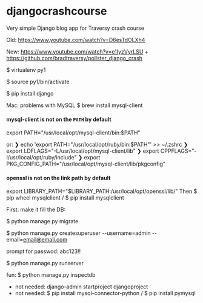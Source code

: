 # djangocrashcourse

Very simple Django blog app for Traversy crash course

Old: https://www.youtube.com/watch?v=D6esTdOLXh4

New: https://www.youtube.com/watch?v=e1IyzVyrLSU + https://github.com/bradtraversy/pollster_django_crash

$ virtualenv py1

$ source py1/bin/activate

$ pip install django

Mac: problems with MySQL
$ brew install mysql-client

#### mysql-client is not on the `PATH` by default

export PATH="/usr/local/opt/mysql-client/bin:$PATH"

or:
❯ echo 'export PATH="/usr/local/opt/ruby/bin:$PATH"' >> ~/.zshrc
❯ export LDFLAGS="-L/usr/local/opt/mysql-client/lib"
❯ export CPPFLAGS="-I/usr/local/opt/ruby/include"
❯ export PKG_CONFIG_PATH="/usr/local/opt/mysql-client/lib/pkgconfig"

#### openssl is not on the link path by default

export LIBRARY_PATH="$LIBRARY_PATH:/usr/local/opt/openssl/lib/"
Then $ pip wheel mysqlclient / $ pip install mysqlclient

First: make it fill the DB:

$ python manage.py migrate

$ python manage.py createsuperuser --username=admin --email=email@email.com

prompt for passwod: abc123!!

$ python manage.py runserver

fun: $ python manage.py inspectdb

- not needed: django-admin startproject djangoproject
- not needed: $ pip install mysql-connector-python / $ pip install pymysql
